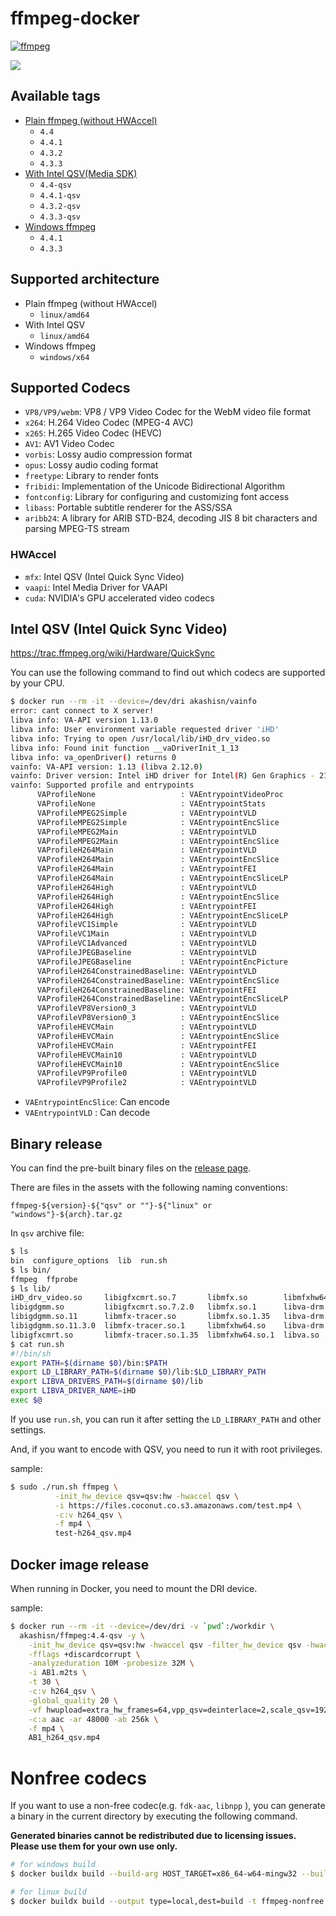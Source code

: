 # ffmpeg-docker

[![ffmpeg](https://github.com/AkashiSN/ffmpeg-docker/actions/workflows/ffmpeg.yml/badge.svg)](https://github.com/AkashiSN/ffmpeg-docker/actions/workflows/ffmpeg.yml)

[![](https://dockeri.co/image/akashisn/ffmpeg)](https://hub.docker.com/r/akashisn/ffmpeg)

## Available tags

- [Plain ffmpeg (without HWAccel)](https://github.com/AkashiSN/ffmpeg-docker/blob/main/Dockerfile)
  - `4.4`
  - `4.4.1`
  - `4.3.2`
  - `4.3.3`
- [With Intel QSV(Media SDK)](https://github.com/AkashiSN/ffmpeg-docker/blob/main/qsv.Dockerfile)
  - `4.4-qsv`
  - `4.4.1-qsv`
  - `4.3.2-qsv`
  - `4.3.3-qsv`
- [Windows ffmpeg](https://github.com/AkashiSN/ffmpeg-docker/blob/main/windows.Dockerfile)
  - `4.4.1`
  - `4.3.3`

## Supported architecture

- Plain ffmpeg (without HWAccel)
  - `linux/amd64`
- With Intel QSV
  - `linux/amd64`
- Windows ffmpeg
  - `windows/x64`

## Supported Codecs

- `VP8/VP9/webm`: VP8 / VP9 Video Codec for the WebM video file format
- `x264`: H.264 Video Codec (MPEG-4 AVC)
- `x265`: H.265 Video Codec (HEVC)
- `AV1`: AV1 Video Codec
- `vorbis`: Lossy audio compression format
- `opus`: Lossy audio coding format
- `freetype`: Library to render fonts
- `fribidi`:  Implementation of the Unicode Bidirectional Algorithm
- `fontconfig`: Library for configuring and customizing font access
- `libass`: Portable subtitle renderer for the ASS/SSA
- `aribb24`: A library for ARIB STD-B24, decoding JIS 8 bit characters and parsing MPEG-TS stream

### HWAccel

- `mfx`: Intel QSV (Intel Quick Sync Video)
- `vaapi`: Intel Media Driver for VAAPI
- `cuda`: NVIDIA's GPU accelerated video codecs

## Intel QSV (Intel Quick Sync Video)

https://trac.ffmpeg.org/wiki/Hardware/QuickSync

You can use the following command to find out which codecs are supported by your CPU.

```bash
$ docker run --rm -it --device=/dev/dri akashisn/vainfo
error: cant connect to X server!
libva info: VA-API version 1.13.0
libva info: User environment variable requested driver 'iHD'
libva info: Trying to open /usr/local/lib/iHD_drv_video.so
libva info: Found init function __vaDriverInit_1_13
libva info: va_openDriver() returns 0
vainfo: VA-API version: 1.13 (libva 2.12.0)
vainfo: Driver version: Intel iHD driver for Intel(R) Gen Graphics - 21.3.4 (46458db8)
vainfo: Supported profile and entrypoints
      VAProfileNone                   : VAEntrypointVideoProc
      VAProfileNone                   : VAEntrypointStats
      VAProfileMPEG2Simple            : VAEntrypointVLD
      VAProfileMPEG2Simple            : VAEntrypointEncSlice
      VAProfileMPEG2Main              : VAEntrypointVLD
      VAProfileMPEG2Main              : VAEntrypointEncSlice
      VAProfileH264Main               : VAEntrypointVLD
      VAProfileH264Main               : VAEntrypointEncSlice
      VAProfileH264Main               : VAEntrypointFEI
      VAProfileH264Main               : VAEntrypointEncSliceLP
      VAProfileH264High               : VAEntrypointVLD
      VAProfileH264High               : VAEntrypointEncSlice
      VAProfileH264High               : VAEntrypointFEI
      VAProfileH264High               : VAEntrypointEncSliceLP
      VAProfileVC1Simple              : VAEntrypointVLD
      VAProfileVC1Main                : VAEntrypointVLD
      VAProfileVC1Advanced            : VAEntrypointVLD
      VAProfileJPEGBaseline           : VAEntrypointVLD
      VAProfileJPEGBaseline           : VAEntrypointEncPicture
      VAProfileH264ConstrainedBaseline: VAEntrypointVLD
      VAProfileH264ConstrainedBaseline: VAEntrypointEncSlice
      VAProfileH264ConstrainedBaseline: VAEntrypointFEI
      VAProfileH264ConstrainedBaseline: VAEntrypointEncSliceLP
      VAProfileVP8Version0_3          : VAEntrypointVLD
      VAProfileVP8Version0_3          : VAEntrypointEncSlice
      VAProfileHEVCMain               : VAEntrypointVLD
      VAProfileHEVCMain               : VAEntrypointEncSlice
      VAProfileHEVCMain               : VAEntrypointFEI
      VAProfileHEVCMain10             : VAEntrypointVLD
      VAProfileHEVCMain10             : VAEntrypointEncSlice
      VAProfileVP9Profile0            : VAEntrypointVLD
      VAProfileVP9Profile2            : VAEntrypointVLD
```

- `VAEntrypointEncSlice`: Can encode
- `VAEntrypointVLD` : Can decode


## Binary release

You can find the pre-built binary files on the [release page](https://github.com/AkashiSN/ffmpeg-docker/releases).

There are files in the assets with the following naming conventions:

```
ffmpeg-${version}-${"qsv" or ""}-${"linux" or "windows"}-${arch}.tar.gz
```

In `qsv` archive file:

```bash
$ ls
bin  configure_options  lib  run.sh
$ ls bin/
ffmpeg  ffprobe
$ ls lib/
iHD_drv_video.so     libigfxcmrt.so.7       libmfx.so        libmfxhw64.so.1.35     libva.so.2
libigdgmm.so         libigfxcmrt.so.7.2.0   libmfx.so.1      libva-drm.so           libva.so.2.1300.0
libigdgmm.so.11      libmfx-tracer.so       libmfx.so.1.35   libva-drm.so.2
libigdgmm.so.11.3.0  libmfx-tracer.so.1     libmfxhw64.so    libva-drm.so.2.1300.0
libigfxcmrt.so       libmfx-tracer.so.1.35  libmfxhw64.so.1  libva.so
$ cat run.sh
#!/bin/sh
export PATH=$(dirname $0)/bin:$PATH
export LD_LIBRARY_PATH=$(dirname $0)/lib:$LD_LIBRARY_PATH
export LIBVA_DRIVERS_PATH=$(dirname $0)/lib
export LIBVA_DRIVER_NAME=iHD
exec $@
```

If you use `run.sh`, you can run it after setting the `LD_LIBRARY_PATH` and other settings.

And, if you want to encode with QSV, you need to run it with root privileges.

sample:

```bash
$ sudo ./run.sh ffmpeg \
          -init_hw_device qsv=qsv:hw -hwaccel qsv \
          -i https://files.coconut.co.s3.amazonaws.com/test.mp4 \
          -c:v h264_qsv \
          -f mp4 \
          test-h264_qsv.mp4
```

## Docker image release

When running in Docker, you need to mount the DRI device.

sample:
```bash
$ docker run --rm -it --device=/dev/dri -v `pwd`:/workdir \
  akashisn/ffmpeg:4.4-qsv -y \
    -init_hw_device qsv=qsv:hw -hwaccel qsv -filter_hw_device qsv -hwaccel_output_format qsv \
    -fflags +discardcorrupt \
    -analyzeduration 10M -probesize 32M \
    -i AB1.m2ts \
    -t 30 \
    -c:v h264_qsv \
    -global_quality 20 \
    -vf hwupload=extra_hw_frames=64,vpp_qsv=deinterlace=2,scale_qsv=1920:-1,fps=30000/1001 \
    -c:a aac -ar 48000 -ab 256k \
    -f mp4 \
    AB1_h264_qsv.mp4
```

# Nonfree codecs

If you want to use a non-free codec(e.g. `fdk-aac`, `libnpp` ), you can generate a binary in the current directory by executing the following command.

**Generated binaries cannot be redistributed due to licensing issues. Please use them for your own use only.**

```bash
# for windows build
$ docker buildx build --build-arg HOST_TARGET=x86_64-w64-mingw32 --build-arg TARGET_OS=windows --output type=local,dest=build -t ffmpeg-nonfree:windows -f ./nonfree.Dockerfile .

# for linux build
$ docker buildx build --output type=local,dest=build -t ffmpeg-nonfree:windows -f ./nonfree.Dockerfile .
```

